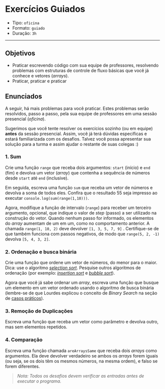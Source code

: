 # Exercícios Guiados

* Tipo: `oficina`
* Formato: `guiado`
* Duração: `3h`

***

## Objetivos

* Praticar escrevendo código com sua equipe de professores, resolvendo
  problemas com estruturas de controle de fluxo básicas que você já conhece
  e vetores \(_arrays_\).
* Praticar, praticar e praticar

## Enunciados

A seguir, há mais problemas para você praticar. Estes problemas serão
resolvidos, passo a passo, pela sua equipe de professores em uma sessão
presencial \(_oficina_\).

Sugerimos que você tente resolver os exercícios sozinho \(ou em equipe\)
**antes** da sessão presencial. Assim, você já terá dúvidas específicas e
estará familiarizada com os desafios. Talvez você possa apresentar sua solução
para a turma e assim ajudar o restante de suas colegas :\)

### 1. Sum

Crie uma função `range` que receba dois argumentos: `start` \(início\) e `end`
\(fim\) e devolva um vetor \(_array_\) que contenha a sequência de números
desde `start` até `end` \(inclusive\).

Em seguida, escreva uma função `sum` que receba um vetor de números e devolva
a soma de todos eles. Confira que o resultado 55 seja impresso ao executar
`console.log(sum(range(1,10)))`.

Agora, modifique a função de intervalo \(`range`\) para receber um terceiro
argumento, opcional, que indique o valor de _step_ \(passo\) a ser utilizado
na construção do vetor. Quando nenhum passo for informado, os elementos do
_array_ aumentam de um em um, como no comportamento anterior. A chamada
`range(1, 10, 2)` deve devolver `[1, 3, 5, 7, 9]` . Certifique-se de que
também funciona com passos negativos, de modo que `range(5, 2, -1)` devolva
`[5, 4, 3, 2]`.

### 2. Ordenação e busca binária

Crie uma função que ordene um vetor de números, do menor para o maior. Dica:
use o algoritmo [_selection sort_](https://pt.wikipedia.org/wiki/Selection_sort).
Pesquise outros algoritmos de ordenação \(por exemplo: [_insertion sort_](https://en.wikipedia.org/wiki/Insertion_sort#/media/File:Insertion-sort-example-300px.gif)
e [_bubble sort_](https://upload.wikimedia.org/wikipedia/commons/c/c8/Bubble-sort-example-300px.gif)\).

Agora que você já sabe ordenar um _array_, escreva uma função que busque um
elemento em um vetor ordenado usando o algoritmo de busca binária \(lembre-se
de que Lourdes explicou o conceito de _Binary Search_ na seção de
[casos práticos](03-guided-exercises)\).

### 3. Remoção de Duplicações

Escreva uma função que receba um vetor como parâmetro e devolva outro, mas
sem elementos repetidos.

### 4. Comparação

Escreva uma função chamada `areArraysSame` que receba dois _arrays_ como
argumentos. Ela deve devolver verdadeiro se ambos os _arrays_ forem iguais
\(ou seja, se os dois têm os mesmos números, na mesma ordem\), e falso se
forem diferentes.

> _Nota: Todos os desafios devem verificar as entradas antes de executar o
programa._
